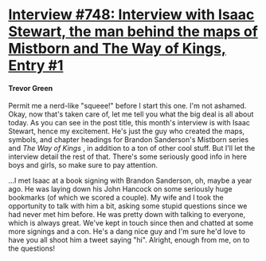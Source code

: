 # [Interview #748: Interview with Isaac Stewart, the man behind the maps of Mistborn and The Way of Kings, Entry #1](https://www.theoryland.com/intvmain.php?i=748#1)

#### Trevor Green

Permit me a nerd-like "squeee!" before I start this one. I'm not ashamed. Okay, now that's taken care of, let me tell you what the big deal is all about today. As you can see in the post title, this month's interview is with Isaac Stewart, hence my excitement. He's just the guy who created the maps, symbols, and chapter headings for Brandon Sanderson's Mistborn series and
*The Way of Kings*
, in addition to a ton of other cool stuff. But I'll let the interview detail the rest of that. There's some seriously good info in here boys and girls, so make sure to pay attention.

...I met Isaac at a book signing with Brandon Sanderson, oh, maybe a year ago. He was laying down his John Hancock on some seriously huge bookmarks (of which we scored a couple). My wife and I took the opportunity to talk with him a bit, asking some stupid questions since we had never met him before. He was pretty down with talking to everyone, which is always great. We've kept in touch since then and chatted at some more signings and a con. He's a dang nice guy and I'm sure he'd love to have you all shoot him a tweet saying "hi". Alright, enough from me, on to the questions!

